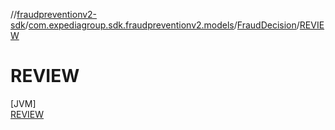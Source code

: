 //[fraudpreventionv2-sdk](../../../../index.md)/[com.expediagroup.sdk.fraudpreventionv2.models](../../index.md)/[FraudDecision](../index.md)/[REVIEW](index.md)

# REVIEW

[JVM]\
[REVIEW](index.md)
